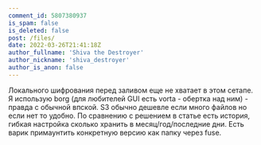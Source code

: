 ```yaml
---
comment_id: 5807380937
is_spam: false
is_deleted: false
post: /files/
date: 2022-03-26T21:41:18Z
author_fullname: 'Shiva the Destroyer'
author_nickname: 'shiva_destroyer'
author_is_anon: false
---
```


<p>Локального шифрования перед заливом еще не хватает в этом сетапе. Я использую borg (для любителей GUI есть vorta - обертка над ним) - правда с обычной впской. S3 обычно дешевле если много файлов но если нет то удобно. По сравнению с решением в статье есть история, гибкая настройка сколько хранить в месяц/год/последние дни. Есть варик примаунтить конкретную версию как папку через fuse.</p>
